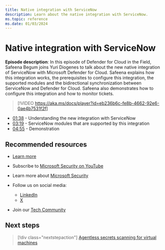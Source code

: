 ```yaml
---
title: Native integration with ServiceNow
description: Learn about the native integration with ServiceNow.
ms.topic: reference
ms.date: 01/03/2024
---
```


# Native integration with ServiceNow

**Episode description**: In this episode of Defender for Cloud in the Field, Safeena Begum joins Yuri Diogenes to talk about the new native integration of ServiceNow with Microsoft Defender for Cloud. Safeena explains how this integration works, the prerequisites to configure this integration, the supported modules and the bidirectional synchronization between ServiceNow and Defender for Cloud. Safeena also demonstrates how to configure this integration and how to monitor tickets.

> [!VIDEO https://aka.ms/docs/player?id=eb236b6c-fe8b-4662-92e6-0ae4b7531f2f]

- [01:38](/shows/mdc-in-the-field/native-integration-servicenow#time=01m38s) - Understanding the new integration with ServiceNow
- [03:19](/shows/mdc-in-the-field/native-integration-servicenow#time=03m19s) - ServiceNow modules that are supported by this integration
- [04:55](/shows/mdc-in-the-field/native-integration-servicenow#time=04m55s) - Demonstration

## Recommended resources

- [Learn more](integration-servicenow.md)
- Subscribe to [Microsoft Security on YouTube](https://www.youtube.com/playlist?list=PL3ZTgFEc7LysiX4PfHhdJPR7S8mGO14YS)
- Learn more about [Microsoft Security](https://msft.it/6002T9HQY)

- Follow us on social media:

  - [LinkedIn](https://www.linkedin.com/showcase/microsoft-security/)
  - [X](https://x.com/msftsecurity)

- Join our [Tech Community](https://aka.ms/SecurityTechCommunity)

## Next steps

> [!div class="nextstepaction"]
> [Agentless secrets scanning for virtual machines](episode-forty-two.md)
